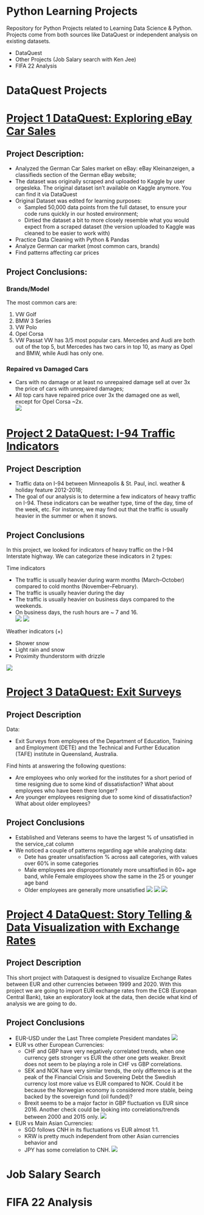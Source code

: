 # Python Learning Projects
Repository for Python Projects related to Learning Data Science &amp; Python. Projects come from both sources like DataQuest or independent analysis on existing datasets.
- DataQuest
- Other Projects (Job Salary search with Ken Jee)
- FIFA 22 Analysis

# DataQuest Projects
# [Project 1 DataQuest: Exploring eBay Car Sales](https://github.com/niccolog/python_learning_projects/blob/main/DataQuest/Ebay_Car_Sales/DataQuest%20Guided%20Project%20-%20eBay%20Cars.ipynb)
## Project Description:
- Analyzed the German Car Sales market on eBay: eBay Kleinanzeigen, a classifieds section of the German eBay website;
- The dataset was originally scraped and uploaded to Kaggle by user orgesleka. The original dataset isn’t available on Kaggle anymore. You can find it via DataQuest
- Original Dataset was edited for learning purposes:
  - Sampled 50,000 data points from the full dataset, to ensure your code runs quickly in our hosted environment;
  - Dirtied the dataset a bit to more closely resemble what you would expect from a scraped dataset (the version uploaded to Kaggle was cleaned to be easier to work with) 
- Practice Data Cleaning with Python & Pandas
- Analyze German car market (most common cars, brands)
- Find patterns affecting car prices

## Project Conclusions:
### Brands/Model
The most common cars are:
1. VW Golf
2. BMW 3 Series
3. VW Polo
4. Opel Corsa
5. VW Passat
VW has 3/5 most popular cars. Mercedes and Audi are both out of the top 5, but Mercedes has two cars in top 10, as many as Opel and BMW, while Audi has only one.
### Repaired vs Damaged Cars
- Cars with no damage or at least no unrepaired damage sell at over 3x the price of cars with unrepaired damages;
- All top cars have repaired price over 3x the damaged one as well, except for Opel Corsa ~2x.   
![](https://github.com/niccolog/python_learning_projects/blob/main/DataQuest/Images/ebay_repaired_car_price.png)

# [Project 2 DataQuest: I-94 Traffic Indicators](https://github.com/niccolog/python_learning_projects/blob/main/DataQuest/Finding_Traffic_Indicators_I94/Traffic%20Indicators%20I-94.ipynb)
## Project Description
- Traffic data on I-94 between Minneapolis & St. Paul, incl. weather & holiday feature 2012-2018;
- The goal of our analysis is to determine a few indicators of heavy traffic on I-94. These indicators can be weather type, time of the day, time of the week, etc. For instance, we may find out that the traffic is usually heavier in the summer or when it snows.

## Project Conclusions
In this project, we looked for indicators of heavy traffic on the I-94 Interstate highway. We can categorize these indicators in 2 types:

Time indicators
- The traffic is usually heavier during warm months (March–October) compared to cold months (November–February).
- The traffic is usually heavier during the day
- The traffic is usually heavier on business days compared to the weekends.
- On business days, the rush hours are ~ 7 and 16.  
![](https://github.com/niccolog/python_learning_projects/blob/main/DataQuest/Images/i94_traffic_distro_monthly.png)
![](https://github.com/niccolog/python_learning_projects/blob/main/DataQuest/Images/i94_traffic_distro_day.png)

Weather indicators (+)
- Shower snow
- Light rain and snow
- Proximity thunderstorm with drizzle

![](https://github.com/niccolog/python_learning_projects/blob/main/DataQuest/Images/i94_weather.png)

# [Project 3 DataQuest: Exit Surveys](https://github.com/niccolog/python_learning_projects/blob/main/DataQuest/Exit%20Survey/Dataquest%20Guided%20Project%20-%20Clean%20and%20Analyze%20Employee%20Exit%20Survey.ipynb)
## Project Description
Data: 
- Exit Surveys from employees of the Department of Education, Training and Employment (DETE) and the Technical and Further Education (TAFE) institute in Queensland, Australia.  

Find hints at answering the following questions:
- Are employees who only worked for the institutes for a short period of time resigning due to some kind of dissatisfaction? What about employees who have been there longer?
- Are younger employees resigning due to some kind of dissatisfaction? What about older employees?

## Project Conclusions
- Established and Veterans seems to have the largest % of unsatisfied in the service_cat column
- We noticed a couple of patterns regarding age while analyzing data:
  - Dete has greater unsatisfaction % across aall categories, with values over 60% in some categories
  - Male employees are disproportionately more unsaftisfied in 60+ age band, while Female employees show the same in the 25 or younger age band
  - Older employees are generally more unsatisfied
![](https://github.com/niccolog/python_learning_projects/blob/main/DataQuest/Images/exit_survey_dete_tefe.png)
![](https://github.com/niccolog/python_learning_projects/blob/main/DataQuest/Images/exit_survey_age_gender.png)
![](https://github.com/niccolog/python_learning_projects/blob/main/DataQuest/Images/exit_surve_age_service.png)

# [Project 4 DataQuest: Story Telling & Data Visualization with Exchange Rates](https://github.com/niccolog/python_learning_projects/blob/main/DataQuest/ExchangeRates/Dataquest%20-%20Storytelling%20Data%20Visualization%20on%20Exchange%20Rates.ipynb)

## Project Description
This short project with Dataquest is designed to visualize Exchange Rates between EUR and other currencies between 1999 and 2020. With this project we are going to import EUR exchange rates from the ECB (European Central Bank), take an exploratory look at the data, then decide what kind of analysis we are going to do.

## Project Conclusions
- EUR-USD under the Last Three complete President mandates
![](https://github.com/niccolog/python_learning_projects/blob/main/DataQuest/Images/exchange_rates_usd.png)
- EUR vs other European Currencies:
  - CHF and GBP have very negatively correlated trends, when one currency gets stronger vs EUR the other one gets weaker. Brexit does not seem to be playing a role in CHF vs GBP correlations.
  - SEK and NOK have very similar trends, the only difference is at the peak of the Financial Crisis and Sovereing Debt the Swedish currency lost more value vs EUR compared to NOK. Could it be because the Norwegian economy is considered more stable, being backed by the sovereign fund (oil funded)?
  - Brexit seems to be a major factor in GBP fluctuation vs EUR since 2016. Another check could be looking into correlations/trends between 2000 and 2015 only.
![](https://github.com/niccolog/python_learning_projects/blob/main/DataQuest/Images/exchange_rates_eur_vs_other_eur_currencies.png)
- EUR vs Main Asian Currencies:
  - SGD follows CNH in its fluctuations vs EUR almost 1:1.
  - KRW is pretty much independent from other Asian currencies behavior and
  - JPY has some correlation to CNH.
![](https://github.com/niccolog/python_learning_projects/blob/main/DataQuest/Images/exchange_Rates_eur_vs_asian_currencies.png)

# Job Salary Search

# FIFA 22 Analysis
